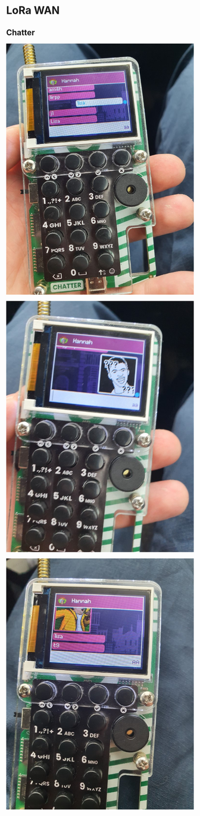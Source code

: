 # LoRa WAN

## Chatter

![Chatter](_chatter1.jpg)

![Chatter](_chatter2.jpg)

![Chatter](_chatter3.jpg)
